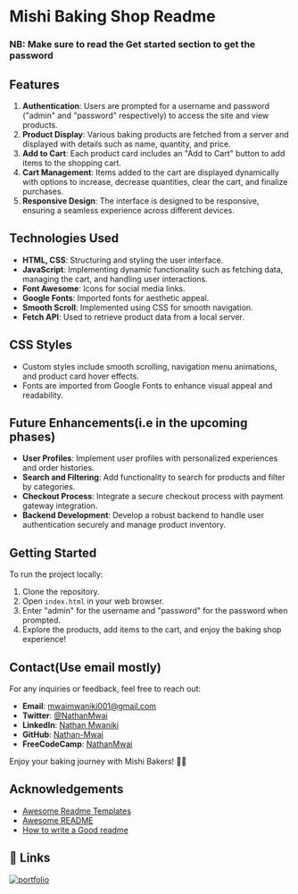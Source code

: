 # Mishi Baking Shop Readme

### NB: Make sure to read the Get started section to get the password

## Features

1. **Authentication**: Users are prompted for a username and password ("admin" and "password" respectively) to access the site and view products.
2. **Product Display**: Various baking products are fetched from a server and displayed with details such as name, quantity, and price.
3. **Add to Cart**: Each product card includes an "Add to Cart" button to add items to the shopping cart.
4. **Cart Management**: Items added to the cart are displayed dynamically with options to increase, decrease quantities, clear the cart, and finalize purchases.
5. **Responsive Design**: The interface is designed to be responsive, ensuring a seamless experience across different devices.

## Technologies Used

- **HTML, CSS**: Structuring and styling the user interface.
- **JavaScript**: Implementing dynamic functionality such as fetching data, managing the cart, and handling user interactions.
- **Font Awesome**: Icons for social media links.
- **Google Fonts**: Imported fonts for aesthetic appeal.
- **Smooth Scroll**: Implemented using CSS for smooth navigation.
- **Fetch API**: Used to retrieve product data from a local server.

## CSS Styles

- Custom styles include smooth scrolling, navigation menu animations, and product card hover effects.
- Fonts are imported from Google Fonts to enhance visual appeal and readability.

## Future Enhancements(i.e in the upcoming phases)

- **User Profiles**: Implement user profiles with personalized experiences and order histories.
- **Search and Filtering**: Add functionality to search for products and filter by categories.
- **Checkout Process**: Integrate a secure checkout process with payment gateway integration.
- **Backend Development**: Develop a robust backend to handle user authentication securely and manage product inventory.

## Getting Started

To run the project locally:

1. Clone the repository.
2. Open `index.html` in your web browser.
3. Enter "admin" for the username and "password" for the password when prompted.
4. Explore the products, add items to the cart, and enjoy the baking shop experience!

## Contact(Use email mostly)

For any inquiries or feedback, feel free to reach out:

- **Email**: mwaimwaniki001@gmail.com
- **Twitter**: [@NathanMwai](https://twitter.com/NathanMwai)
- **LinkedIn**: [Nathan Mwaniki](https://www.linkedin.com/in/nathan-mwaniki-a9a28a2a5)
- **GitHub**: [Nathan-Mwai](https://github.com/Nathan-Mwai)
- **FreeCodeCamp**: [NathanMwai](https://www.freecodecamp.org/NathanMwai)

Enjoy your baking journey with Mishi Bakers! 🍰✨

## Acknowledgements

- [Awesome Readme Templates](https://awesomeopensource.com/project/elangosundar/awesome-README-templates)
- [Awesome README](https://github.com/matiassingers/awesome-readme)
- [How to write a Good readme](https://bulldogjob.com/news/449-how-to-write-a-good-readme-for-your-github-project)

## 🔗 Links

[![portfolio](https://img.shields.io/badge/my_portfolio-000?style=for-the-badge&logo=ko-fi&logoColor=white)](https://katherineoelsner.com/)
